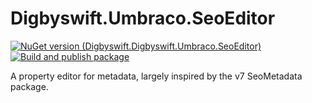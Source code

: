 # Digbyswift.Umbraco.SeoEditor

[![NuGet version (Digbyswift.Digbyswift.Umbraco.SeoEditor)](https://img.shields.io/nuget/v/Digbyswift.Umbraco.SeoEditor.svg)](https://www.nuget.org/packages/Digbyswift.Umbraco.SeoEditor/)
[![Build and publish package](https://github.com/Digbyswift/Digbyswift.Umbraco.SeoEditor/actions/workflows/dotnet-build-publish.yml/badge.svg)](https://github.com/Digbyswift/Digbyswift.Umbraco.SeoEditor/actions/workflows/dotnet-build-publish.yml)

A property editor for metadata, largely inspired by the v7 SeoMetadata package.
